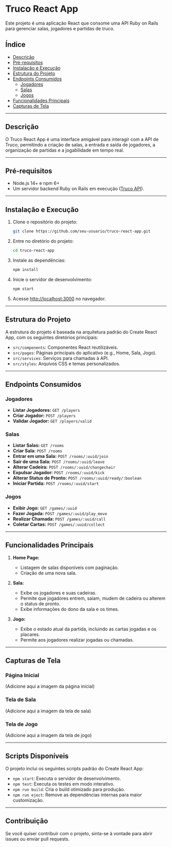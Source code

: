 
# Truco React App

Este projeto é uma aplicação React que consome uma API Ruby on Rails para gerenciar salas, jogadores e partidas de truco.

## Índice

- [Descrição](#descrição)
- [Pré-requisitos](#pré-requisitos)
- [Instalação e Execução](#instalação-e-execução)
- [Estrutura do Projeto](#estrutura-do-projeto)
- [Endpoints Consumidos](#endpoints-consumidos)
  - [Jogadores](#jogadores)
  - [Salas](#salas)
  - [Jogos](#jogos)
- [Funcionalidades Principais](#funcionalidades-principais)
- [Capturas de Tela](#capturas-de-tela)

---

## Descrição

O Truco React App é uma interface amigável para interagir com a API de Truco, permitindo a criação de salas, a entrada e saída de jogadores, a organização de partidas e a jogabilidade em tempo real. 

---

## Pré-requisitos

- Node.js 14+ e npm 6+
- Um servidor backend Ruby on Rails em execução ([Truco API](#)).

---

## Instalação e Execução

1. Clone o repositório do projeto:
   ```sh
   git clone https://github.com/seu-usuario/truco-react-app.git
   ```
2. Entre no diretório do projeto:
   ```sh
   cd truco-react-app
   ```
3. Instale as dependências:
   ```sh
   npm install
   ```
4. Inicie o servidor de desenvolvimento:
   ```sh
   npm start
   ```
5. Acesse [http://localhost:3000](http://localhost:3000) no navegador.

---

## Estrutura do Projeto

A estrutura do projeto é baseada na arquitetura padrão do Create React App, com os seguintes diretórios principais:

- `src/components`: Componentes React reutilizáveis.
- `src/pages`: Páginas principais do aplicativo (e.g., Home, Sala, Jogo).
- `src/services`: Serviços para chamadas à API.
- `src/styles`: Arquivos CSS e temas personalizados.

---

## Endpoints Consumidos

### Jogadores

- **Listar Jogadores:** `GET /players`
- **Criar Jogador:** `POST /players`
- **Validar Jogador:** `GET /players/valid`

### Salas

- **Listar Salas:** `GET /rooms`
- **Criar Sala:** `POST /rooms`
- **Entrar em uma Sala:** `POST /rooms/:uuid/join`
- **Sair de uma Sala:** `POST /rooms/:uuid/leave`
- **Alterar Cadeira:** `POST /rooms/:uuid/changechair`
- **Expulsar Jogador:** `POST /rooms/:uuid/kick`
- **Alterar Status de Pronto:** `POST /rooms/:uuid/ready/:boolean`
- **Iniciar Partida:** `POST /rooms/:uuid/start`

### Jogos

- **Exibir Jogo:** `GET /games/:uuid`
- **Fazer Jogada:** `POST /games/:uuid/play_move`
- **Realizar Chamada:** `POST /games/:uuid/call`
- **Coletar Cartas:** `POST /games/:uuid/collect`

---

## Funcionalidades Principais

1. **Home Page:**
   - Listagem de salas disponíveis com paginação.
   - Criação de uma nova sala.

2. **Sala:**
   - Exibe os jogadores e suas cadeiras.
   - Permite que jogadores entrem, saiam, mudem de cadeira ou alterem o status de pronto.
   - Exibe informações do dono da sala e os times.

3. **Jogo:**
   - Exibe o estado atual da partida, incluindo as cartas jogadas e os placares.
   - Permite aos jogadores realizar jogadas ou chamadas.

---

## Capturas de Tela

### Página Inicial
(Adicione aqui a imagem da página inicial)

### Tela de Sala
(Adicione aqui a imagem da tela de sala)

### Tela de Jogo
(Adicione aqui a imagem da tela de jogo)

---

## Scripts Disponíveis

O projeto inclui os seguintes scripts padrão do Create React App:

- `npm start`: Executa o servidor de desenvolvimento.
- `npm test`: Executa os testes em modo interativo.
- `npm run build`: Cria o build otimizado para produção.
- `npm run eject`: Remove as dependências internas para maior customização.

---

## Contribuição

Se você quiser contribuir com o projeto, sinta-se à vontade para abrir issues ou enviar pull requests.

